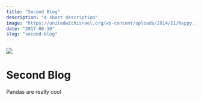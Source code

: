 ```yaml
---
title: "Second Blog"
description: "A short description"
image: "https://unitedwithisrael.org/wp-content/uploads/2014/11/happy.jpg"
date: "2017-08-10"
slug: "second-blog"
---
```

<img src='https://unitedwithisrael.org/wp-content/uploads/2014/11/happy.jpg'/>
<div class='blog_wrapper'>
  <h1>Second Blog</h1>
  <p>Pandas are really cool</p>
</div>
